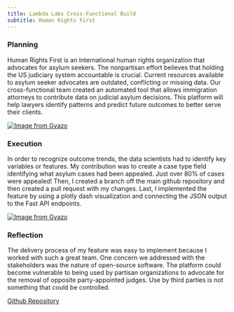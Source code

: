 ```yaml
---
title: Lambda Labs Cross-Functional Build
subtitle: Human Rights First
---
```



### Planning

Human Rights First is an international human rights organization that advocates for asylum seekers. The nonpartisan effort believes that holding the US judiciary system accountable is crucial. Current resources available to asylum seeker advocates are outdated, conflicting or missing data. 
Our cross-functional team created an automated tool that allows immigration attorneys to contribute data on judicial asylum decisions. This platform will help lawyers identify patterns and predict future outcomes to better serve their clients.

[![Image from Gyazo](https://i.gyazo.com/905f197cff1a96d817f0159164a62651.png)](https://gyazo.com/905f197cff1a96d817f0159164a62651)

### Execution

In order to recognize outcome trends, the data scientists had to identify key variables or features. My contribution was to create a case type field identifying what asylum cases had been appealed. Just over 80% of cases were appealed!  Then, I created a branch off the main github repository and then created a pull request with my changes. Last, I implemented the feature by using a plotly dash visualization and connecting the JSON output to the Fast API endpoints. 

[![Image from Gyazo](https://i.gyazo.com/9140848931b1b7d3e536670496aa638d.png)](https://gyazo.com/9140848931b1b7d3e536670496aa638d)

### Reflection

The delivery process of my feature was easy to implement because I worked with such a great team. One concern we addressed with the stakeholders was the nature of open-source software. The platform could become vulnerable to being used by partisan organizations to advocate for the removal of opposite party-appointed judges. Use by third parties is not something that could be controlled.

[Github Repository](https://github.com/Lambda-School-Labs/human-rights-first-asylum-ds-a)
